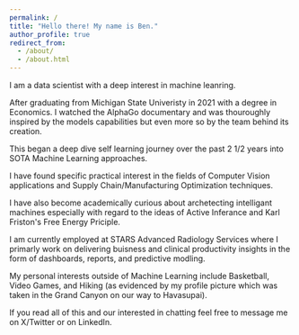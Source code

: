 ```yaml
---
permalink: /
title: "Hello there! My name is Ben."
author_profile: true
redirect_from:
  - /about/
  - /about.html
---
```


I am a data scientist with a deep interest in machine leanring.

After graduating from Michigan State Univeristy in 2021 with a degree in Economics. I watched the AlphaGo documentary and was thouroughly inspired by the models capabilities but even more so by the team behind its creation.

This began a deep dive self learning journey over the past 2 1/2 years into SOTA Machine Learning approaches.

I have found specific practical interest in the fields of Computer Vision applications and Supply Chain/Manufacturing Optimization techniques.

I have also become academically curious about archetecting intelligant machines especially with regard to the ideas of Active Inferance and Karl Friston's Free Energy Priciple.

I am currently employed at STARS Advanced Radiology Services where I primarly work on delivering buisness and clinical productivity insights in the form of dashboards, reports, and predictive modling.

My personal interests outside of Machine Learning include Basketball, Video Games, and Hiking (as evidenced by my profile picture which was taken in the Grand Canyon on our way to Havasupai).

If you read all of this and our interested in chatting feel free to message me on X/Twitter or on LinkedIn.
